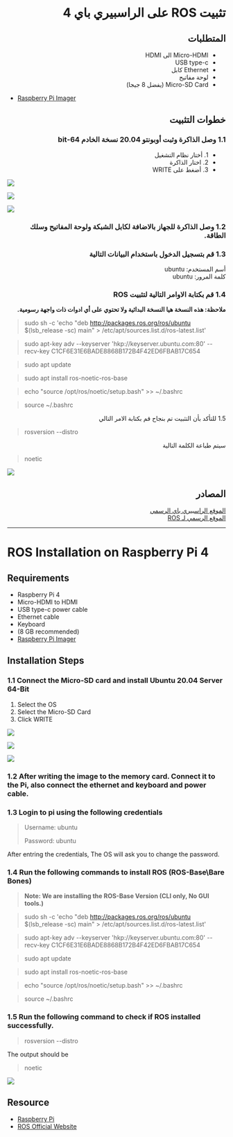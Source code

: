 # <div dir="rtl">تثبيت ROS على الراسبيري باي 4</div>

## <div dir="rtl">المتطلبات</div>
<div dir="rtl"><ul>
  <li>Micro-HDMI الى HDMI</li>
  <li>USB type-c</li>
  <li>Ethernet كابل</li>
  <li>لوحة مفاتيح</li>
  <li>Micro-SD Card (يفضل 8 جيجا)</li>
</ul></div>

- [Raspberry Pi Imager](https://www.raspberrypi.org/downloads/)

## <div dir="rtl">خطوات التثبيت</div>

### <div dir="rtl">1.1 وصل الذاكرة وثبت أوبونتو 20.04 نسخة الخادم 64-bit</div>
<div dir="rtl"><ul>
  <li>1. أختار نظام التشغيل</li>
  <li>2. اختار الذاكرة</li>
  <li>3. أضغط على WRITE</li>
</ul></div>

![](images/6.jpg)

![](images/7.jpg)

![](images/8.jpg)

### <div dir="rtl">1.2 وصل الذاكرة للجهاز بالاضافة لكابل الشبكة ولوحة المفاتيح وسلك الطاقة.</div>

### <div dir="rtl">1.3 قم بتسجيل الدخول باستخدام البيانات التالية</div>
<div dir="rtl">أسم المستخدم: ubuntu</div>
<div dir="rtl">كلمة المرور: ubuntu</div>


### <div dir="rtl">1.4 قم بكتابة الاوامر التالية لتثبيت ROS</div>

**<div dir="rtl">ملاحظة: هذه النسخة هيا النسخة البدائية ولا تحتوي على أي ادوات ذات واجهة رسومية.</div>**

> sudo sh -c 'echo "deb http://packages.ros.org/ros/ubuntu $(lsb_release -sc) main" > /etc/apt/sources.list.d/ros-latest.list'

> sudo apt-key adv --keyserver 'hkp://keyserver.ubuntu.com:80' --recv-key C1CF6E31E6BADE8868B172B4F42ED6FBAB17C654

> sudo apt update

> sudo apt install ros-noetic-ros-base

> echo "source /opt/ros/noetic/setup.bash" >> ~/.bashrc

> source ~/.bashrc

<div dir="rtl">1.5 للتأكد بأن التثبيت تم بنجاح قم بكتابة الامر التالي</div>

> rosversion --distro

<div dir="rtl">سيتم طباعة الكلمة التالية</div>

> noetic

![](images/9.jpg)

## <div dir="rtl">المصادر</div>

[<div dir="rtl">الموقع الراسبيري باي الرسمي</div>](www.raspberrypi.org)
[<div dir="rtl">الموقع الرسمي لـ ROS</div>](https://www.ros.org/)

---

# ROS Installation on Raspberry Pi 4

## Requirements
- Raspberry Pi 4
- Micro-HDMI to HDMI
- USB type-c power cable
- Ethernet cable
- Keyboard
-  (8 GB recommended)
- [Raspberry Pi Imager](https://www.raspberrypi.org/downloads/)

## Installation Steps

### 1.1 Connect the Micro-SD card and install Ubuntu 20.04 Server 64-Bit
1. Select the OS
2. Select the Micro-SD Card
3. Click WRITE

![](images/6.jpg)

![](images/7.jpg)

![](images/8.jpg)

### 1.2 After writing the image to the memory card. Connect it to the Pi, also connect the ethernet and keyboard and power cable.

### 1.3 Login to pi using the following credentials
> Username: ubuntu
> 
> Password: ubuntu

After entring the credentials, The OS will ask you to change the password.

### 1.4 Run the following commands to install ROS (ROS-Base\Bare Bones)
> **Note: We are installing the ROS-Base Version (CLI only, No GUI tools.)**

> sudo sh -c 'echo "deb http://packages.ros.org/ros/ubuntu $(lsb_release -sc) main" > /etc/apt/sources.list.d/ros-latest.list'

> sudo apt-key adv --keyserver 'hkp://keyserver.ubuntu.com:80' --recv-key C1CF6E31E6BADE8868B172B4F42ED6FBAB17C654

> sudo apt update

> sudo apt install ros-noetic-ros-base

> echo "source /opt/ros/noetic/setup.bash" >> ~/.bashrc

> source ~/.bashrc

### 1.5 Run the following command to check if ROS installed successfully.

> rosversion --distro

The output should be

> noetic

![](images/9.jpg)

## Resource
- [Raspberry Pi](www.raspberrypi.org)
- [ROS Official Website](https://www.ros.org/)
